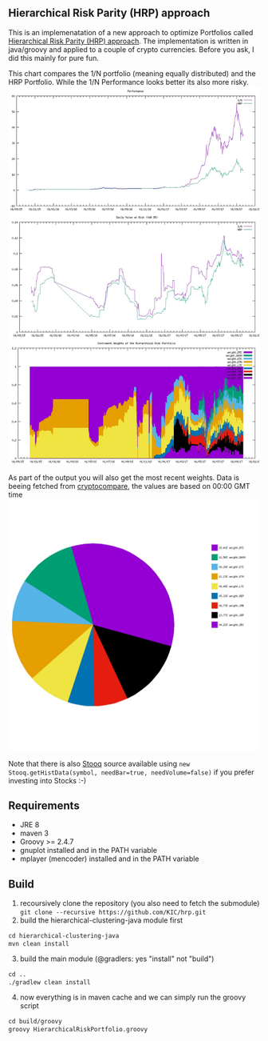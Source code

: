 ## Hierarchical Risk Parity (HRP) approach
This is an implemenatation of a new approach to optimize Portfolios called [Hierarchical Risk Parity (HRP) approach](https://papers.ssrn.com/sol3/papers.cfm?abstract_id=2708678). 
The implementation is written in java/groovy and applied to a couple of crypto currencies. Before you ask, I did this mainly for pure fun.

This chart compares the 1/N portfolio (meaning equally distributed) and the HRP Portfolio. While the 1/N Performance looks better its also more risky.
![Backtest](hrp-backtest.jpg)

As part of the output you will also get the most recent weights. Data is beeing fetched from [cryptocompare](https://www.cryptocompare.com/api/#-api-data-histoday-), the values are based on 00:00 GMT time
![current](hrp-current.jpg)

Note that there is also [Stooq](https://stooq.com/db/h/) source available using `new Stooq.getHistData(symbol, needBar=true, needVolume=false)` if you prefer investing into Stocks :-) 

## Requirements
* JRE 8
* maven 3
* Groovy >= 2.4.7
* gnuplot installed and in the PATH variable
* mplayer (mencoder) installed and in the PATH variable

## Build
1. recoursively clone the repository  (you also need to fetch the submodule)<br>`git clone --recursive https://github.com/KIC/hrp.git`
2. build the hierarchical-clustering-java module first 
```
cd hierarchical-clustering-java
mvn clean install
```
3. build the main module (@gradlers: yes "install" not "build")
```
cd ..
./gradlew clean install
```
4. now everything is in maven cache and we can simply run the groovy script
```
cd build/groovy
groovy HierarchicalRiskPortfolio.groovy
```
